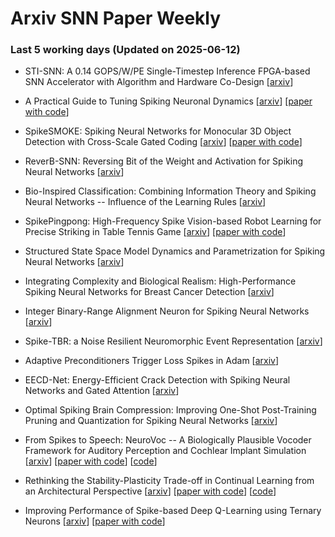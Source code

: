 # Arxiv SNN Paper Weekly


 ### **Last 5 working days (Updated on 2025-06-12)** 


- STI-SNN: A 0.14 GOPS/W/PE Single-Timestep Inference FPGA-based SNN Accelerator with Algorithm and Hardware Co-Design [[arxiv](https://arxiv.org/abs/2506.08842)]

- A Practical Guide to Tuning Spiking Neuronal Dynamics [[arxiv](https://arxiv.org/abs/2506.08138)] [[paper with code](https://paperswithcode.com/paper/a-practical-guide-to-tuning-spiking-neuronal)]

- SpikeSMOKE: Spiking Neural Networks for Monocular 3D Object Detection with Cross-Scale Gated Coding [[arxiv](https://arxiv.org/abs/2506.07737)] [[paper with code](https://paperswithcode.com/paper/spikesmoke-spiking-neural-networks-for)]

- ReverB-SNN: Reversing Bit of the Weight and Activation for Spiking Neural Networks [[arxiv](https://arxiv.org/abs/2506.07720)]

- Bio-Inspired Classification: Combining Information Theory and Spiking Neural Networks -- Influence of the Learning Rules [[arxiv](https://arxiv.org/abs/2506.06750)]

- SpikePingpong: High-Frequency Spike Vision-based Robot Learning for Precise Striking in Table Tennis Game [[arxiv](https://arxiv.org/abs/2506.06690)] [[paper with code](https://paperswithcode.com/paper/spikepingpong-high-frequency-spike-vision)]

- Structured State Space Model Dynamics and Parametrization for Spiking Neural Networks [[arxiv](https://arxiv.org/abs/2506.06374)]

- Integrating Complexity and Biological Realism: High-Performance Spiking Neural Networks for Breast Cancer Detection [[arxiv](https://arxiv.org/abs/2506.06265)]

- Integer Binary-Range Alignment Neuron for Spiking Neural Networks [[arxiv](https://arxiv.org/abs/2506.05679)]

- Spike-TBR: a Noise Resilient Neuromorphic Event Representation [[arxiv](https://arxiv.org/abs/2506.04817)]

- Adaptive Preconditioners Trigger Loss Spikes in Adam [[arxiv](https://arxiv.org/abs/2506.04805)]

- EECD-Net: Energy-Efficient Crack Detection with Spiking Neural Networks and Gated Attention [[arxiv](https://arxiv.org/abs/2506.04526)]

- Optimal Spiking Brain Compression: Improving One-Shot Post-Training Pruning and Quantization for Spiking Neural Networks [[arxiv](https://arxiv.org/abs/2506.03996)]

- From Spikes to Speech: NeuroVoc -- A Biologically Plausible Vocoder Framework for Auditory Perception and Cochlear Implant Simulation [[arxiv](https://arxiv.org/abs/2506.03959)] [[paper with code](https://paperswithcode.com/paper/from-spikes-to-speech-neurovoc-a-biologically)] [[code](https://github.com/jacobdenobel/neurovoc)]

- Rethinking the Stability-Plasticity Trade-off in Continual Learning from an Architectural Perspective [[arxiv](https://arxiv.org/abs/2506.03951)] [[paper with code](https://paperswithcode.com/paper/rethinking-the-stability-plasticity-trade-off)] [[code](https://github.com/byyx666/Dual-Arch)]

- Improving Performance of Spike-based Deep Q-Learning using Ternary Neurons [[arxiv](https://arxiv.org/abs/2506.03392)] [[paper with code](https://paperswithcode.com/paper/improving-performance-of-spike-based-deep-q)]

